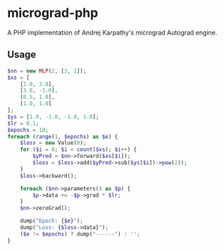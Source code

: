 # micrograd-php
A PHP implementation of Andrej Karpathy's micrograd Autograd engine. 

## Usage
```php
$nn = new MLP(2, [3, 1]);
$xs = [
    [2.0, 3.0],
    [3.0, -1.0],
    [0.5, 1.0],
    [1.0, 1.0]
];
$ys = [1.0, -1.0, -1.0, 1.0];
$lr = 0.1;
$epochs = 10;
foreach (range(1, $epochs) as $e) {
    $loss = new Value(0);
    for ($i = 0; $i < count($xs); $i++) {
        $yPred = $nn->forward($xs[$i]);
        $loss = $loss->add($yPred->sub($ys[$i])->pow(2));
    }
    $loss->backward();

    foreach ($nn->parameters() as $p) {
        $p->data += -$p->grad * $lr;
    }
    $nn->zeroGrad();

    dump("Epoch: {$e}");
    dump("Loss: {$loss->data}");
    ($e != $epochs) ? dump("------") : '';
}
```
